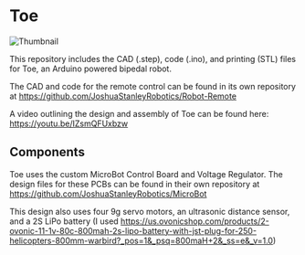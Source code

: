 # Toe
![Thumbnail](https://github.com/user-attachments/assets/fea94a57-f835-4ca3-813b-282acfcafade)

This repository includes the CAD (.step), code (.ino), and printing (STL) files for Toe, an Arduino powered bipedal robot.

The CAD and code for the remote control can be found in its own repository at https://github.com/JoshuaStanleyRobotics/Robot-Remote

A video outlining the design and assembly of Toe can be found here: https://youtu.be/IZsmQFUxbzw

## Components
Toe uses the custom MicroBot Control Board and Voltage Regulator. The design files for these PCBs can be found in their own repository at https://github.com/JoshuaStanleyRobotics/MicroBot

This design also uses four 9g servo motors, an ultrasonic distance sensor, and a 2S LiPo battery (I used https://us.ovonicshop.com/products/2-ovonic-11-1v-80c-800mah-2s-lipo-battery-with-jst-plug-for-250-helicopters-800mm-warbird?_pos=1&_psq=800maH+2&_ss=e&_v=1.0)
